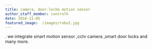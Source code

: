 ```yaml
---
title: camera, door-lock& motion sensor
author_staff_member: controlh
date: 2016-11-05
featured_image:  /images/robo2.jpg
---
```

.
we integrate smart motion sensor ,cctv camera ,smart door locks and many more.
